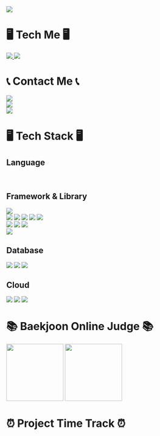 <image src="https://capsule-render.vercel.app/api?type=waving&color=0:654ea3,100:eaafc8&height=250&animation=fadeIn&text=Son%20Daehyeon&fontSize=56&fontAlignY=35&fontColor=ffffff" />
<div>
   <h1>🖥️ Tech Me 🖥️</h1>
   <div>
      <a href="https://github.com/son-daehyeon">
         <img src="https://img.shields.io/badge/son--daehyeon-000000?style=for-the-badge&logo=github&logoColor=white"/>
      </a>
      <a href="https://sondaehyeon.tistory.com">
         <img src="https://img.shields.io/badge/sondaehyeon-000000?style=for-the-badge&logo=tistory&logoColor=white"/>
      </a>
   </div>
   <h1>📞 Contact Me 📞</h1>
   <div>
      <img src="https://img.shields.io/badge/sondaehyeon01@gmail.com-D14836?style=for-the-badge&logo=gmail&logoColor=white"/>
   </div>
   <div>
      <a href="https://www.instagram.com/son._.daehyeon/">
      <img src="https://img.shields.io/badge/son.__.daehyeon-E4405F?style=for-the-badge&logo=instagram&logoColor=white"/>
      </a>
   </div>
   <div>
      <img src="https://img.shields.io/badge/son__daehyoen-5865F2?style=for-the-badge&logo=discord&logoColor=white"/>
   </div>
</div>
<div>
<h1>🖥️ Tech Stack 🖥️</h1>
<div>
   <h2>Language</h2>
   <div>
      <img src="https://img.shields.io/badge/C++-00599C?style=for-the-badge&logo=c%2B%2B&logoColor=white" alt="">
      <img src="https://img.shields.io/badge/C%23-512BD4?style=for-the-badge&logo=csharp&logoColor=white" alt="">
      <img src="https://img.shields.io/badge/OpenJDK-ED8B00?style=for-the-badge&logo=openjdk&logoColor=white" alt="">
      <img src="https://img.shields.io/badge/JavaScript-323330?style=for-the-badge&logo=javascript&logoColor=F7DF1E" alt="">
      <img src="https://img.shields.io/badge/Python-FFD43B?style=for-the-badge&logo=python&logoColor=blue" alt="">
   </div>
   <div>
      <h2>Framework & Library</h2>
      <div>
         <img src="https://img.shields.io/badge/.NET-512BD4?style=for-the-badge&logo=dotnet&logoColor=white">
      </div>
      <div>
         <img src="https://img.shields.io/badge/Express.js-000000?style=for-the-badge&logo=express&logoColor=white">
         <img src="https://img.shields.io/badge/Djange-092E20?style=for-the-badge&logo=django&logoColor=white">
         <img src="https://img.shields.io/badge/Spring-6DB33F?style=for-the-badge&logo=spring&logoColor=white">
         <img src="https://img.shields.io/badge/Spring_Boot-F2F4F9?style=for-the-badge&logo=spring-boot">
         <img src="https://img.shields.io/badge/Spring_Security-F2F4F9?style=for-the-badge&logo=springsecurity">
      </div>
      <div>
         <img src="https://img.shields.io/badge/React-20232A?style=for-the-badge&logo=react&logoColor=61DAFB">
         <img src="https://img.shields.io/badge/Next.js-000000?style=for-the-badge&logo=next.js&logoColor=white">
         <img src="https://img.shields.io/badge/Svelte-FF3E00?style=for-the-badge&logo=svelte&logoColor=white">
      </div>
      <div>
         <img src="https://img.shields.io/badge/Tailwind-06B6D4?style=for-the-badge&logo=tailwindcss&logoColor=white">
      </div>
   </div>
   <div>
      <h2>Database</h2>
      <img src="https://img.shields.io/badge/MongoDB-4EA94B?style=for-the-badge&logo=mongodb&logoColor=white">
      <img src="https://img.shields.io/badge/Redis-DC382D?style=for-the-badge&logo=redis&logoColor=white">
      <img src="https://img.shields.io/badge/Amazon Dynamo DB-4053D6?style=for-the-badge&logo=amazon dynamodb&logoColor=white">
   </div>
   <div>
      <h2>Cloud</h2>
      <img src="https://img.shields.io/badge/AWS EC2-FF9900?style=for-the-badge&logo=amazon ec2&logoColor=white">
      <img src="https://img.shields.io/badge/AWS Lambda-FF9900?style=for-the-badge&logo=aws lambda&logoColor=white">
      <img src="https://img.shields.io/badge/Amazon S3-569A31?style=for-the-badge&logo=amazon s3&logoColor=white">
   </div>
</div>
<div>
   <h1>📚 Baekjoon Online Judge 📚</h1>
   <image height=150 src="https://mazandi.herokuapp.com/api?handle=sondaehyeon01" />
   <image height=150 src="https://mazandi.herokuapp.com/api?handle=kmu_daehyeon" />
<div/>
<div>
   <h1>⏰ Project Time Track ⏰</h1>
   <!--START_SECTION:waka-->
   <!--END_SECTION:waka-->
<div/>


